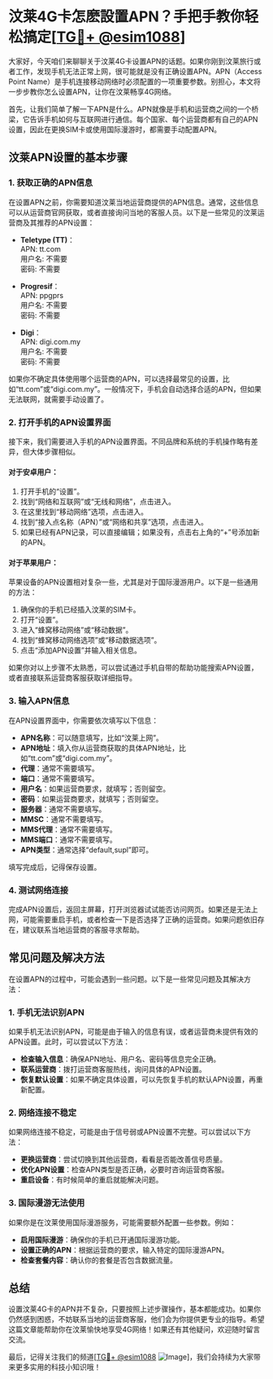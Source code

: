 # 汶莱4G卡怎麽設置APN？手把手教你轻松搞定[[TG💪+ @esim1088](https://t.me/s/esim1088)]

大家好，今天咱们来聊聊关于汶莱4G卡设置APN的话题。如果你刚到汶莱旅行或者工作，发现手机无法正常上网，很可能就是没有正确设置APN。APN（Access Point Name）是手机连接移动网络时必须配置的一项重要参数。别担心，本文将一步步教你怎么设置APN，让你在汶莱畅享4G网络。

首先，让我们简单了解一下APN是什么。APN就像是手机和运营商之间的一个桥梁，它告诉手机如何与互联网进行通信。每个国家、每个运营商都有自己的APN设置，因此在更换SIM卡或使用国际漫游时，都需要手动配置APN。

## 汶莱APN设置的基本步骤

### 1. 获取正确的APN信息

在设置APN之前，你需要知道汶莱当地运营商提供的APN信息。通常，这些信息可以从运营商官网获取，或者直接询问当地的客服人员。以下是一些常见的汶莱运营商及其推荐的APN设置：

- **Teletype (TT)**：  
  APN: tt.com  
  用户名: 不需要  
  密码: 不需要  

- **Progresif**：  
  APN: ppgprs  
  用户名: 不需要  
  密码: 不需要  

- **Digi**：  
  APN: digi.com.my  
  用户名: 不需要  
  密码: 不需要  

如果你不确定具体使用哪个运营商的APN，可以选择最常见的设置，比如“tt.com”或“digi.com.my”。一般情况下，手机会自动选择合适的APN，但如果无法联网，就需要手动设置了。

### 2. 打开手机的APN设置界面

接下来，我们需要进入手机的APN设置界面。不同品牌和系统的手机操作略有差异，但大体步骤相似。

#### 对于安卓用户：
1. 打开手机的“设置”。
2. 找到“网络和互联网”或“无线和网络”，点击进入。
3. 在这里找到“移动网络”选项，点击进入。
4. 找到“接入点名称（APN）”或“网络和共享”选项，点击进入。
5. 如果已经有APN记录，可以直接编辑；如果没有，点击右上角的“+”号添加新的APN。

#### 对于苹果用户：
苹果设备的APN设置相对复杂一些，尤其是对于国际漫游用户。以下是一些通用的方法：

1. 确保你的手机已经插入汶莱的SIM卡。
2. 打开“设置”。
3. 进入“蜂窝移动网络”或“移动数据”。
4. 找到“蜂窝移动网络选项”或“移动数据选项”。
5. 点击“添加APN设置”并输入相关信息。

如果你对以上步骤不太熟悉，可以尝试通过手机自带的帮助功能搜索APN设置，或者直接联系运营商客服获取详细指导。

### 3. 输入APN信息

在APN设置界面中，你需要依次填写以下信息：

- **APN名称**：可以随意填写，比如“汶莱上网”。
- **APN地址**：填入你从运营商获取的具体APN地址，比如“tt.com”或“digi.com.my”。
- **代理**：通常不需要填写。
- **端口**：通常不需要填写。
- **用户名**：如果运营商要求，就填写；否则留空。
- **密码**：如果运营商要求，就填写；否则留空。
- **服务器**：通常不需要填写。
- **MMSC**：通常不需要填写。
- **MMS代理**：通常不需要填写。
- **MMS端口**：通常不需要填写。
- **APN类型**：通常选择“default,supl”即可。

填写完成后，记得保存设置。

### 4. 测试网络连接

完成APN设置后，返回主屏幕，打开浏览器试试能否访问网页。如果还是无法上网，可能需要重启手机，或者检查一下是否选择了正确的运营商。如果问题依旧存在，建议联系当地运营商的客服寻求帮助。

## 常见问题及解决方法

在设置APN的过程中，可能会遇到一些问题。以下是一些常见问题及其解决方法：

### 1. 手机无法识别APN

如果手机无法识别APN，可能是由于输入的信息有误，或者运营商未提供有效的APN设置。此时，可以尝试以下方法：

- **检查输入信息**：确保APN地址、用户名、密码等信息完全正确。
- **联系运营商**：拨打运营商客服热线，询问具体的APN设置。
- **恢复默认设置**：如果不确定具体设置，可以先恢复手机的默认APN设置，再重新配置。

### 2. 网络连接不稳定

如果网络连接不稳定，可能是由于信号弱或APN设置不完整。可以尝试以下方法：

- **更换运营商**：尝试切换到其他运营商，看看是否能改善信号质量。
- **优化APN设置**：检查APN类型是否正确，必要时咨询运营商客服。
- **重启设备**：有时候简单的重启就能解决问题。

### 3. 国际漫游无法使用

如果你是在汶莱使用国际漫游服务，可能需要额外配置一些参数。例如：

- **启用国际漫游**：确保你的手机已开通国际漫游功能。
- **设置正确的APN**：根据运营商的要求，输入特定的国际漫游APN。
- **检查套餐内容**：确认你的套餐是否包含数据流量。

## 总结

设置汶莱4G卡的APN并不复杂，只要按照上述步骤操作，基本都能成功。如果你仍然感到困惑，不妨联系当地的运营商客服，他们会为你提供更专业的指导。希望这篇文章能帮助你在汶莱愉快地享受4G网络！如果还有其他疑问，欢迎随时留言交流。

最后，记得关注我们的频道[[TG💪+ @esim1088](https://t.me/s/esim1088) ![Image](https://i.postimg.cc/4NQfJmqS/Snipaste-2025-05-13-00-14-12.png)]，我们会持续为大家带来更多实用的科技小知识哦！